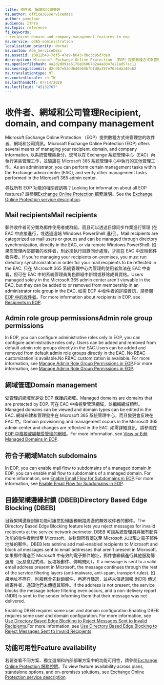 ```yaml
---
title: 收件者、網域和公司管理
ms.author: office365servicedesc
author: pamelaar
audience: ITPro
ms.topic: reference
f1_keywords:
- recipient-domain-and-company-management-features-in-eop
ms.service: o365-administration
localization_priority: Normal
ms.custom: Adm_ServiceDesc
ms.assetid: 10812b48-7df5-47e9-b643-dbc3c85d7de0
description: Microsoft Exchange Online Protection （EOP）提供數種方式來管理您的收件者、網域和公司資訊。 以系統管理員身分，您可以在 Exchange 系統管理中心（EAC）內執行某些管理工作，並驗證在 Microsoft 365 系統管理中心中執行的其他管理工作。
ms.openlocfilehash: 4a2d2d091a6170e0606702a4a8047a21ad57ac11
ms.sourcegitcommit: d2cd67e52dd646b68bfbfd8a387e70a6da140a62
ms.translationtype: MT
ms.contentlocale: zh-TW
ms.lasthandoff: 07/14/2020
ms.locfileid: "45132767"
---
```

# <a name="recipient-domain-and-company-management"></a><span data-ttu-id="c8d5a-104">收件者、網域和公司管理</span><span class="sxs-lookup"><span data-stu-id="c8d5a-104">Recipient, domain, and company management</span></span>

<span data-ttu-id="c8d5a-105">Microsoft Exchange Online Protection （EOP）提供數種方式來管理您的收件者、網域和公司資訊。</span><span class="sxs-lookup"><span data-stu-id="c8d5a-105">Microsoft Exchange Online Protection (EOP) offers several means of managing your recipient, domain, and company information.</span></span> <span data-ttu-id="c8d5a-106">以系統管理員身分，您可以在 Exchange 系統管理中心（EAC）內執行某些管理工作，並驗證在 Microsoft 365 系統管理中心中執行的其他管理工作。</span><span class="sxs-lookup"><span data-stu-id="c8d5a-106">As an administrator, you can perform certain management tasks within the Exchange admin center (EAC), and verify other management tasks performed in the Microsoft 365 admin center.</span></span>
  
<span data-ttu-id="c8d5a-107">尋找所有 EOP 功能的相關資訊嗎？</span><span class="sxs-lookup"><span data-stu-id="c8d5a-107">Looking for information about all EOP features?</span></span> <span data-ttu-id="c8d5a-108">請參閱[Exchange Online Protection 服務說明](exchange-online-protection-service-description.md)。</span><span class="sxs-lookup"><span data-stu-id="c8d5a-108">See the [Exchange Online Protection service description](exchange-online-protection-service-description.md).</span></span>
  
## <a name="mail-recipients"></a><span data-ttu-id="c8d5a-109">Mail recipients</span><span class="sxs-lookup"><span data-stu-id="c8d5a-109">Mail recipients</span></span>

<span data-ttu-id="c8d5a-110">郵件收件者可分類為郵件使用者或群組，而且可以透過目錄同步作業進行管理 (在 EAC 中直接進行，或透過遠端 Windows PowerShell 進行)。</span><span class="sxs-lookup"><span data-stu-id="c8d5a-110">Mail recipients are categorized as mail users or groups and can be managed through directory synchronization, directly in the EAC, or via remote Windows PowerShell.</span></span> <span data-ttu-id="c8d5a-111">如果您管理內部部署的收件者，則必須執行目錄同步處理，才能在 EAC 中反映郵件收件者。</span><span class="sxs-lookup"><span data-stu-id="c8d5a-111">If you're managing your recipients on-premises, you must run directory synchronization in order for your mail recipients to be reflected in the EAC.</span></span> <span data-ttu-id="c8d5a-112">只在 Microsoft 365 系統管理中心內管理的使用者無法在 EAC 中查看，但可在 EAC 中的系統管理員角色群組中新增或移除成員資格。</span><span class="sxs-lookup"><span data-stu-id="c8d5a-112">Users managed solely in the Microsoft 365 admin center aren't viewable in the EAC, but they can be added to or removed from membership in an administrator role group in the EAC.</span></span> <span data-ttu-id="c8d5a-113">如需 EOP 中收件者的詳細資訊，請參閱 [EOP 中的收件者](https://go.microsoft.com/fwlink/p/?LinkId=280011)。</span><span class="sxs-lookup"><span data-stu-id="c8d5a-113">For more information about recipients in EOP, see [Recipients in EOP](https://go.microsoft.com/fwlink/p/?LinkId=280011).</span></span>
  
## <a name="admin-role-group-permissions"></a><span data-ttu-id="c8d5a-114">Admin role group permissions</span><span class="sxs-lookup"><span data-stu-id="c8d5a-114">Admin role group permissions</span></span>

<span data-ttu-id="c8d5a-115">In EOP, you can configure administrative roles only.</span><span class="sxs-lookup"><span data-stu-id="c8d5a-115">In EOP, you can configure administrative roles only.</span></span> <span data-ttu-id="c8d5a-116">Users can be added and removed from default admin role groups directly in the EAC.</span><span class="sxs-lookup"><span data-stu-id="c8d5a-116">Users can be added and removed from default admin role groups directly in the EAC.</span></span> <span data-ttu-id="c8d5a-117">No RBAC customization is available.</span><span class="sxs-lookup"><span data-stu-id="c8d5a-117">No RBAC customization is available.</span></span> <span data-ttu-id="c8d5a-118">For more information, see [Manage Admin Role Group Permissions in EOP](https://go.microsoft.com/fwlink/p/?LinkId=282238).</span><span class="sxs-lookup"><span data-stu-id="c8d5a-118">For more information, see [Manage Admin Role Group Permissions in EOP](https://go.microsoft.com/fwlink/p/?LinkId=282238).</span></span>
  
## <a name="domain-management"></a><span data-ttu-id="c8d5a-119">網域管理</span><span class="sxs-lookup"><span data-stu-id="c8d5a-119">Domain management</span></span>

<span data-ttu-id="c8d5a-120">受管理的網域就是受 EOP 保護的網域。</span><span class="sxs-lookup"><span data-stu-id="c8d5a-120">Managed domains are domains that are protected by EOP.</span></span> <span data-ttu-id="c8d5a-121">可在 EAC 中檢視受管理網域，並編輯網域類型。</span><span class="sxs-lookup"><span data-stu-id="c8d5a-121">Managed domains can be viewed and domain types can be edited in the EAC.</span></span> <span data-ttu-id="c8d5a-122">網域布建和管理發生在 Microsoft 365 系統管理中心，而且變更會反映在 EAC 中。</span><span class="sxs-lookup"><span data-stu-id="c8d5a-122">Domain provisioning and management occurs in the Microsoft 365 admin center and changes are reflected in the EAC.</span></span> <span data-ttu-id="c8d5a-123">如需詳細資訊，請參閱[在 EOP 中檢視或編輯受管理的網域](https://go.microsoft.com/fwlink/p/?LinkId=282239)。</span><span class="sxs-lookup"><span data-stu-id="c8d5a-123">For more information, see [View or Edit Managed Domains in EOP](https://go.microsoft.com/fwlink/p/?LinkId=282239).</span></span>
  
## <a name="match-subdomains"></a><span data-ttu-id="c8d5a-124">符合子網域</span><span class="sxs-lookup"><span data-stu-id="c8d5a-124">Match subdomains</span></span>

<span data-ttu-id="c8d5a-125">In EOP, you can enable mail flow to subdomains of a managed domain.</span><span class="sxs-lookup"><span data-stu-id="c8d5a-125">In EOP, you can enable mail flow to subdomains of a managed domain.</span></span> <span data-ttu-id="c8d5a-126">For more information, see [Enable Email Flow for Subdomains in EOP](https://go.microsoft.com/fwlink/p/?LinkId=397213).</span><span class="sxs-lookup"><span data-stu-id="c8d5a-126">For more information, see [Enable Email Flow for Subdomains in EOP](https://go.microsoft.com/fwlink/p/?LinkId=397213).</span></span> 
  
## <a name="directory-based-edge-blocking-dbeb"></a><span data-ttu-id="c8d5a-127">目錄架構邊緣封鎖 (DBEB)</span><span class="sxs-lookup"><span data-stu-id="c8d5a-127">Directory Based Edge Blocking (DBEB)</span></span>

<span data-ttu-id="c8d5a-128">目錄架構邊緣封鎖功能可讓您拒絕服務網路周邊的無效收件者的郵件。</span><span class="sxs-lookup"><span data-stu-id="c8d5a-128">The Directory Based Edge Blocking feature lets you reject messages for invalid recipients at the service network perimeter.</span></span> <span data-ttu-id="c8d5a-129">DBEB 可讓系統管理員將擁有郵件功能的收件者新增至 Microsoft，並封鎖所有傳送至 Microsoft 未出現之電子郵件地址的郵件。</span><span class="sxs-lookup"><span data-stu-id="c8d5a-129">DBEB lets admins add mail-enabled recipients to Microsoft and block all messages sent to email addresses that aren't present in Microsoft.</span></span> <span data-ttu-id="c8d5a-130">如果郵件傳送至 Microsoft 中有效的電子郵件地址，郵件會繼續進行其他服務篩選層（反惡意程式碼、反垃圾郵件、傳輸規則）。</span><span class="sxs-lookup"><span data-stu-id="c8d5a-130">If a message is sent to a valid email address present in Microsoft, the message continues through the rest of the service filtering layers (anti-malware, anti-spam, transport rules).</span></span> <span data-ttu-id="c8d5a-131">如果地址不存在，則服務會先封鎖郵件，再進行篩選，並將未傳遞回報 (NDR) 傳送給寄件者，通知他們未傳遞其郵件。</span><span class="sxs-lookup"><span data-stu-id="c8d5a-131">If the address is not present, the service blocks the message before filtering even occurs, and a non-delivery report (NDR) is sent to the sender informing them that their message was not delivered.</span></span> 
  
<span data-ttu-id="c8d5a-132">Enabling DBEB requires some user and domain configuration.</span><span class="sxs-lookup"><span data-stu-id="c8d5a-132">Enabling DBEB requires some user and domain configuration.</span></span> <span data-ttu-id="c8d5a-133">For more information, see [Use Directory Based Edge Blocking to Reject Messages Sent to Invalid Recipients](https://go.microsoft.com/fwlink/p/?LinkId=390676).</span><span class="sxs-lookup"><span data-stu-id="c8d5a-133">For more information, see [Use Directory Based Edge Blocking to Reject Messages Sent to Invalid Recipients](https://go.microsoft.com/fwlink/p/?LinkId=390676).</span></span>
  
## <a name="feature-availability"></a><span data-ttu-id="c8d5a-134">功能可用性</span><span class="sxs-lookup"><span data-stu-id="c8d5a-134">Feature availability</span></span>

<span data-ttu-id="c8d5a-135">若要查看不同方案、獨立選項和內部部署方案中的功能可用性，請參閱[Exchange Online Protection 服務說明](exchange-online-protection-service-description.md)。</span><span class="sxs-lookup"><span data-stu-id="c8d5a-135">To view feature availability across plans, standalone options, and on-premises solutions, see [Exchange Online Protection service description](exchange-online-protection-service-description.md).</span></span>
